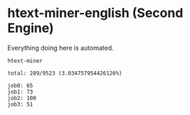 # htext-miner-english (Second Engine)

Everything doing here is automated.

```
htext-miner

total: 289/9523 (3.034757954426126%)

job0: 65
job1: 73
job2: 100
job3: 51
```